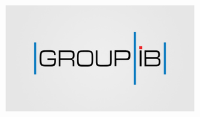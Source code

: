 [![Header](https://github.com/q1ncite/q1ncite/blob/main/assets/gib.jpg)](https://www.youtube.com/channel/UCCA5hTeVClnRJhxlECJhNwQ)